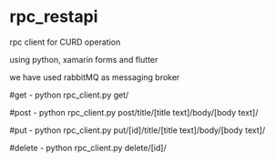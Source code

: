 # rpc_restapi

rpc client for CURD operation

using python, xamarin forms and flutter

we have used rabbitMQ as messaging broker


#get - 
python rpc_client.py get/

#post - 
python rpc_client.py post/title/[title text]/body/[body text]/

#put - 
python rpc_client.py put/[id]/title/[title text]/body/[body text]/

#delete - 
python rpc_client.py delete/[id]/

